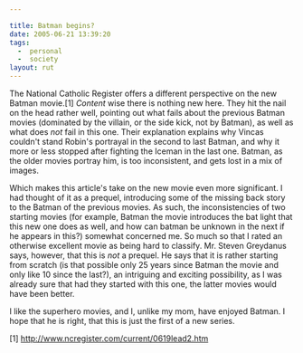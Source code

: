 ```yaml
---

title: Batman begins?
date: 2005-06-21 13:39:20
tags:
  -  personal
  -  society
layout: rut
---
```


<p>The National Catholic Register offers a different perspective on the new Batman movie.[1]  <em>Content</em> wise there is nothing new here.  They hit the nail on the head rather well, pointing out what fails about the previous Batman movies (dominated by the villain, or the side kick, not by Batman), as well as what does <em>not</em> fail in this one.  Their explanation explains why Vincas couldn't stand Robin's portrayal in the second to last Batman, and why it more or less stopped after fighting the Iceman in the last one.  Batman, as the older movies portray him, is too inconsistent, and gets lost in a mix of images.</p>

<p>Which makes this article's take on the new movie even more significant.  I had thought of it as a prequel, introducing some of the missing back story to the Batman of the previous movies.  As such, the inconsistencies of two starting movies (for example, Batman the movie introduces the bat light that this new one does as well, and how can batman be unknown in the next if he appears in this?) somewhat concerned me.  So much so that I rated an otherwise excellent movie as being hard to classify.  Mr. Steven Greydanus says, however, that this is <em>not</em> a prequel.  He says that it is rather starting from scratch (is that possible only 25 years since Batman the movie and only like 10 since the last?), an intriguing and exciting possibility, as I was already sure that had they started with this one, the latter movies would have been better.</p>

<p>I like the superhero movies, and I, unlike my mom, have enjoyed Batman.  I hope that he is right, that this is just the first of a new series.</p>

[1] http://www.ncregister.com/current/0619lead2.htm

